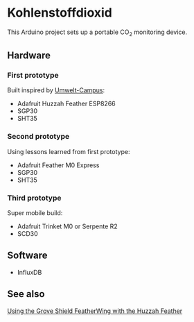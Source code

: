 # Kohlenstoffdioxid
This Arduino project sets up a portable CO<sub>2</sub> monitoring device.

## Hardware
### First prototype
Built inspired by [Umwelt-Campus](https://www.umwelt-campus.de/forschung/projekte/iot-werkstatt/ideen-zur-corona-krise-1):
- Adafruit Huzzah Feather ESP8266
- SGP30
- SHT35
### Second prototype
Using lessons learned from first prototype:
- Adafruit Feather M0 Express
- SGP30
- SHT35
### Third prototype
Super mobile build:
- Adafruit Trinket M0 or Serpente R2
- SCD30

## Software
- InfluxDB

## See also
[Using the Grove Shield FeatherWing with the Huzzah Feather](https://github.com/Quitania/kohlenstoffdioxid/wiki/Using-the-Grove-Shield-FeatherWing-with-the-Huzzah-Feather)
